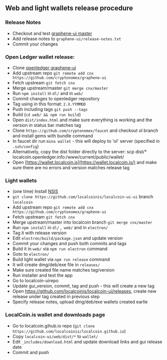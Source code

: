 ## Web and light wallets release procedure

### Release Notes

- Checkout and test [graphene-ui master](https://github.com/cryptonomex/graphene-ui)
- Add release notes to `graphene-ui/release-notes.txt`
- Commit your changes

### Open Ledger wallet release:

- Clone [openledger graphene-ui](https://github.com/openledger/graphene-ui)
- Add upstream repo `git remote add cnx https://github.com/cryptonomex/graphene-ui`
- Fetch upstream `git fetch cnx`
- Merge upstream/master `git merge cnx/master`
- Run `npm install` in `dl/` and in `web/`
- Commit changes to openledger repository
- Tag using in this format: `2.X.YYMMDD`
- Push including tags `git push --tags`
- Build (`cd web/ && npm run build`)
- Open `dist/index.html` and make sure everything is working and the version in status bar matches tag
- Clone `https://github.com/cryptonomex/faucet` and checkout ol branch and install gems with bundle command
- In faucet dir run `mina wallet` - this will deploy to 'ol' server (specified in `.ssh/config`)
- Alternatively, copy the dist folder directly to the server: scp dist/* localcoin.openledger.info:/www/current/public/wallet/
- Open [https://wallet.localcoin.is](https://wallet.localcoin.is/) and make sure there are no errors and version matches release tag

### Light wallets

- (one time) Install [NSIS](http://nsis.sourceforge.net/Main_Page)
- `git clone https://github.com/localcoinis/localcoin-ui-ui` branch `localcoin`
- Add upstream repo `git remote add cnx https://github.com/cryptonomex/graphene-ui`
- Fetch upstream `git fetch cnx`
- Merge upstream/master into localcoin branch `git merge cnx/master`
- Run `npm install` in `dl/` ,` web/` and in `electron/`
- Tag it with release version
- Edit `electron/build/package.json` and update version
- Commit your changes and push both commits and tags
- Build it in `web/` via `npm run electron` command
- Goto to `electron/`
- Build light wallet via `npm run release` command
- It will create dmg/deb/exe file in `releases/`
- Make sure created file name matches tag/version
- Run installer and test the app
- Go to localcoin-uirepo
- Update gui_version, commit, tag and push - this will create a new tag
- Open https://github.com/localcoinis/localcoin-ui/releases, create new release under tag created in previous step
- Specify release notes, upload dmg/deb/exe wallets created earlie

### LocalCoin.is wallet and downloads page

- Go to localcoin.gihub.io repo (`git clone https://github.com/localcoinis/localcoin.github.io`)
- Copy `localcoin-ui/web/dist/*` to `wallet/`
- Edit `_includes/download.html` and update download links and gui release date
- Commit and push
